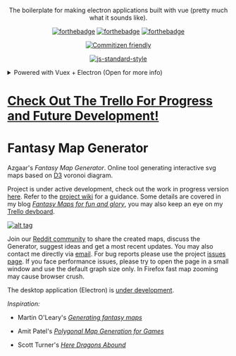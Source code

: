 <div align="center">
</div>

<p align="center" color="#6a737d">
The boilerplate for making electron applications built with vue (pretty much what it sounds like).
</p>

<div align="center">

[![forthebadge](http://forthebadge.com/images/badges/built-with-love.svg)](http://forthebadge.com) [![forthebadge](http://forthebadge.com/images/badges/uses-js.svg)](http://forthebadge.com) [![forthebadge](http://forthebadge.com/images/badges/makes-people-smile.svg)](http://forthebadge.com)
</div>

<div align="center">

[![Commitizen friendly](https://img.shields.io/badge/commitizen-friendly-brightgreen.svg)](http://commitizen.github.io/cz-cli/)

[![js-standard-style](https://cdn.rawgit.com/feross/standard/master/badge.svg)](https://github.com/feross/standard)

</div>

<details>
  <summary>
    Powered with Vuex + Electron (Open for more info)
  </summary>
  
  ## Boilerplate Overview
  The aim of this project is to remove the need of manually setting up electron apps using vue. electron-vue takes advantage of `vue-cli` for scaffolding, `webpack` with `vue-loader`, `electron-packager` or `electron-builder`, and some of the most used plugins like `vue-router`, `vuex`, and so much more.

  #### Check out the detailed documentation [here](https://simulatedgreg.gitbooks.io/electron-vue/content/index.html).

  Things you'll find in this boilerplate...

  * Basic project structure with a **single** `package.json` setup
  * Detailed [documentation](https://simulatedgreg.gitbooks.io/electron-vue/content/)
  * Project scaffolding using [vue-cli](https://github.com/vuejs/vue-cli)
  * Ready to use Vue plugins \([axios](https://github.com/mzabriskie/axios), [vue-electron](https://github.com/SimulatedGREG/vue-electron), [vue-router](https://github.com/vuejs/vue-router), [vuex](https://github.com/vuejs/vuex)\)\*
  * Installed [vue-devtools](https://github.com/vuejs/vue-devtools) and [devtron](https://github.com/electron/devtron) tools for development
  * Ability to easily package your electron app using [electron-packager](https://github.com/electron-userland/electron-packager) or [electron-builder](https://github.com/electron-userland/electron-builder)\*
  * `appveyor.yml` and `.travis.yml` configurations for automated deployments with [electron-builder](https://github.com/electron-userland/electron-builder)\*
  * Ability to produce web output for browsers
  * Handy [NPM scripts](https://simulatedgreg.gitbooks.io/electron-vue/content/en/npm_scripts.html)
  * Use of [webpack](https://github.com/webpack/webpack) and [vue-loader](https://github.com/vuejs/vue-loader) with Hot Module Replacement
  * Process restarting when working in main process
  * HTML/CSS/JS pre-processor support with [vue-loader](https://github.com/vuejs/vue-loader/)
  * ES6 with [`stage-0`](https://babeljs.io/docs/plugins/preset-stage-0/) by default
  * Use of [`babili`](https://github.com/babel/babili) to remove the need of transpiling completely down to ES5
  * ESLint \(with support for [`standard`](https://github.com/feross/standard) and [`airbnb-base`](https://github.com/airbnb/javascript)\)\*
  * Unit Testing \(with Karma + Mocha\)\*
  * End-to-end Testing \(with Spectron + Mocha\)\*

  \*Customizable during vue-cli scaffolding

  ### Getting Started

  This boilerplate was built as a template for [vue-cli](https://github.com/vuejs/vue-cli) and includes options to customize your final scaffolded app. The use of `node@^7` or higher required. electron-vue also officially recommends the [`yarn`](https://yarnpkg.org) package manager as it handles dependencies much better and can help reduce final build size with `yarn clean`.

  ```bash
  # Install vue-cli and scaffold boilerplate
  npm install -g vue-cli
  vue init simulatedgreg/electron-vue my-project

  # Install dependencies and run your app
  cd my-project
  yarn # or npm install
  yarn run dev # or npm run dev
  ```

  ##### Are you a Windows User?

  Make sure to check out [**A Note for Windows Users**](https://simulatedgreg.gitbooks.io/electron-vue/content/en/getting_started.html#a-note-for-windows-users) to make sure you have all the necessary build tools needed for electron and other dependencies.

  ##### Wanting to use Vue 1?

  Just point to the `1.0` branch. Please note that electron-vue has officially deprecated the usage of `vue@^1`, so project structure, features, and documentation will reflect those changes ([**legacy documentation**](https://github.com/SimulatedGREG/electron-vue/tree/1.0/docs)).

  ```bash
  vue init simulatedgreg/electron-vue#1.0 my-project
  ```

  ### Next Steps

  Make sure to take a look at the [documentation](https://simulatedgreg.gitbooks.io/electron-vue/content/). Here you will find useful information about configuration, project structure, and building your app. There's also a handy [FAQs](https://simulatedgreg.gitbooks.io/electron-vue/content/en/faqs.html) section.

</details>

# [Check Out The Trello For Progress and Future Development!](https://trello.com/b/9gavZSce)  

# Fantasy Map Generator

Azgaar's _Fantasy Map Generator_. Online tool generating interactive svg maps based on [D3](https://d3js.org) voronoi diagram.

Project is under active development, check out the work in progress version [here](https://azgaar.github.io/Fantasy-Map-Generator). Refer to the [project wiki](https://github.com/Azgaar/Fantasy-Map-Generator/wiki) for a guidance. Some details are covered in my blog [_Fantasy Maps for fun and glory_](https://azgaar.wordpress.com), you may also keep an eye on my [Trello devboard](https://trello.com/b/7x832DG4/fantasy-map-generator).

[![alt tag](https://i0.wp.com/azgaar.files.wordpress.com/2017/03/80k-part.png)](https://azgaar.wordpress.com)

Join our [Reddit community](https://www.reddit.com/r/FantasyMapGenerator) to share the created maps, discuss the Generator, suggest ideas and get a most recent updates. You may also contact me directly via [email](mailto:maxganiev@yandex.com). For bug reports please use the project [issues page](https://github.com/Azgaar/Fantasy-Map-Generator/issues). If you face performance issues, please try to open the page in a small window and use the default graph size only. In Firefox fast map zooming may cause browser crush.

The desktop application (Electron) is [under development](https://github.com/mamokin/Fantasy-Map-Generator).

_Inspiration:_

* Martin O'Leary's [_Generating fantasy maps_](https://mewo2.com/notes/terrain)

* Amit Patel's [_Polygonal Map Generation for Games_](http://www-cs-students.stanford.edu/~amitp/game-programming/polygon-map-generation)

* Scott Turner's [_Here Dragons Abound_](https://heredragonsabound.blogspot.com)
